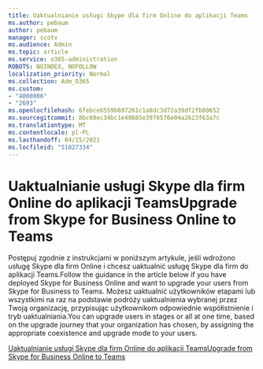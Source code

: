 ```yaml
---
title: Uaktualnianie usługi Skype dla firm Online do aplikacji Teams
ms.author: pebaum
author: pebaum
manager: scotv
ms.audience: Admin
ms.topic: article
ms.service: o365-administration
ROBOTS: NOINDEX, NOFOLLOW
localization_priority: Normal
ms.collection: Adm_O365
ms.custom:
- "4000006"
- "2693"
ms.openlocfilehash: 6febce6559b697261c1a8dc3d72a39df2fb80652
ms.sourcegitcommit: 8bc60ec34bc1e40685e3976576e04a2623f63a7c
ms.translationtype: MT
ms.contentlocale: pl-PL
ms.lasthandoff: 04/15/2021
ms.locfileid: "51827334"
---
```

# <a name="upgrade-from-skype-for-business-online-to-teams"></a><span data-ttu-id="c090e-102">Uaktualnianie usługi Skype dla firm Online do aplikacji Teams</span><span class="sxs-lookup"><span data-stu-id="c090e-102">Upgrade from Skype for Business Online to Teams</span></span>  

<span data-ttu-id="c090e-103">Postępuj zgodnie z instrukcjami w poniższym artykule, jeśli wdrożono usługę Skype dla firm Online i chcesz uaktualnić usługę Skype dla firm do aplikacji Teams.</span><span class="sxs-lookup"><span data-stu-id="c090e-103">Follow the guidance in the article below if you have deployed Skype for Business Online and want to upgrade your users from Skype for Business to Teams.</span></span> <span data-ttu-id="c090e-104">Możesz uaktualnić użytkowników etapami lub wszystkimi na raz na podstawie podróży uaktualnienia wybranej przez Twoją organizację, przypisując użytkownikom odpowiednie współistnienie i tryb uaktualniania.</span><span class="sxs-lookup"><span data-stu-id="c090e-104">You can upgrade users in stages or all at one time, based on the upgrade journey that your organization has chosen, by assigning the appropriate coexistence and upgrade mode to your users.</span></span>

[<span data-ttu-id="c090e-105">Uaktualnianie usługi Skype dla firm Online do aplikacji Teams</span><span class="sxs-lookup"><span data-stu-id="c090e-105">Upgrade from Skype for Business Online to Teams</span></span>](https://docs.microsoft.com/MicrosoftTeams/upgrade-to-teams-execute-skypeforbusinessonline) 